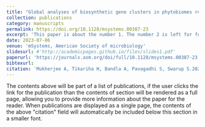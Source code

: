 ```yaml
---
title: "Global analyses of biosynthetic gene clusters in phytobiomes reveal strong phylogenetic conservation of terpenes and aryl polyenes"
collection: publications
category: manuscripts
permalink: https://doi.org/10.1128/msystems.00387-23
excerpt: 'This paper is about the number 1. The number 2 is left for future work.'
date: 2023-07-06
venue: 'mSystems, American Society of microbiology'
slidesurl: #'http://academicpages.github.io/files/slides1.pdf'
paperurl: 'https://journals.asm.org/doi/full/10.1128/msystems.00387-23'
bibtexurl: 
citation: 'Mukherjee A, Tikariha H, Bandla A, Pavagadhi S, Swarup S.2023.Global analyses of biosynthetic gene clusters in phytobiomes reveal strong phylogenetic conservation of terpenes and aryl polyenes. mSystems 8:e00387-23. https://doi.org/10.1128/msystems.00387-23'
---
```

The contents above will be part of a list of publications, if the user clicks the link for the publication than the contents of section will be rendered as a full page, allowing you to provide more information about the paper for the reader. When publications are displayed as a single page, the contents of the above "citation" field will automatically be included below this section in a smaller font.
